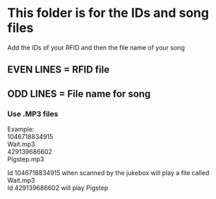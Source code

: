 # This folder is for the IDs and song files 
Add the IDs of your RFID and then the file name of your song 
## EVEN LINES = RFID file 
## ODD LINES = File name for song 

### Use .MP3 files
Example: \
1046718834915 \
Wait.mp3 \
429139686602\
Pigstep.mp3 

Id 1046718834915 when scanned by the jukebox will play a file called Wait.mp3 \
Id 429139686602 will play Pigstep
